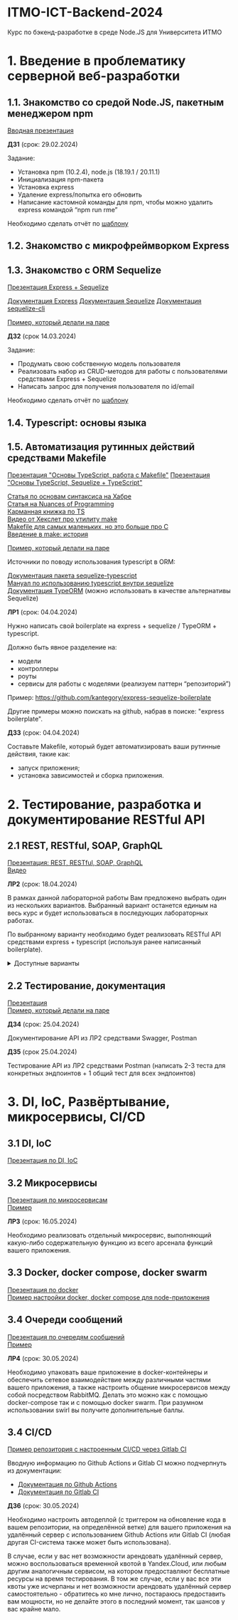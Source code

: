 # ITMO-ICT-Backend-2024

Курс по бэкенд-разработке в среде Node.JS для Университета ИТМО

# 1. Введение в проблематику серверной веб-разработки
## 1.1. Знакомство со средой Node.JS, пакетным менеджером npm

[Вводная презентация](https://docs.google.com/presentation/d/1jPnw4sra6DSnoHs6OIp7LF9t68blBGKu_FKxSyGUX3k/edit?usp=sharing)

**ДЗ1** (срок: 29.02.2024)

Задание:

- Установка npm (10.2.4), node.js (18.19.1 / 20.11.1)
- Инициализация npm-пакета
- Установка express
- Удаление express/попытка его обновить
- Написание кастомной команды для npm, чтобы можно удалить express командой “npm run rme”

Необходимо сделать отчёт по [шаблону](https://docs.google.com/document/d/1aAUawxv6_5k_Na7bLqrfUFANodyl89uPHXY4IKXS8WE/edit?usp=sharing)

## 1.2. Знакомство с микрофреймворком Express
## 1.3. Знакомство с ORM Sequelize

[Презентация Express + Sequelize](https://docs.google.com/presentation/d/1QAyV4WYFkILzhd-f13J06z94X6vAmWrWlfM6RNvXiGo/edit?usp=sharing)

[Документация Express](http://expressjs.com/en/starter/hello-world.html)
[Документация Sequelize](https://sequelize.org/master/)
[Документация sequelize-cli](https://openbase.com/js/sequelize-cli/documentation)

[Пример, который делали на паре](https://github.com/kantegory/mentoring/tree/master/14_express_example)

**ДЗ2** (срок 14.03.2024)

Задание:

- Продумать свою собственную модель пользователя
- Реализовать набор из CRUD-методов для работы с пользователями средствами Express + Sequelize
- Написать запрос для получения пользователя по id/email

Необходимо сделать отчёт по [шаблону](https://docs.google.com/document/d/1aAUawxv6_5k_Na7bLqrfUFANodyl89uPHXY4IKXS8WE/edit?usp=sharing)

## 1.4. Typescript: основы языка
## 1.5. Автоматизация рутинных действий средствами Makefile

[Презентация "Основы TypeScript, работа с Makefile"](https://docs.google.com/presentation/d/11LDwQ0tV_YmnsBNXtNYqB2yoEwfEK8UkzYIH6r0G3GI/edit?usp=sharing)
[Презентация "Основы TypeScript, Sequelize + TypeScript"](https://docs.google.com/presentation/d/14uSAQEZj6Lk-VC5rmvT0Gi1XWO1EX24g3ljL1u4KECg/edit?usp=sharing)

[Статья по основам синтаксиса на Хабре](https://habr.com/ru/company/nix/blog/301002/)  
[Статья на Nuances of Programming](https://nuancesprog.ru/p/14210/)  
[Карманная книжка по TS](https://typescript-handbook.ru/docs/ts-1/)  
[Видео от Хекслет про утилиту make](https://www.youtube.com/watch?v=pK9mF5aK05Q)  
[Makefile для самых маленьких, но это больше про C](https://habr.com/ru/post/155201/)  
[Введение в make: история](http://pushorigin.ru/bash/make)  

[Пример, который делали на паре](https://github.com/kantegory/mentoring/tree/master/15_express_typescript_example)

Источники по поводу использования typescript в ORM:

[Документация пакета sequelize-typescript](https://www.npmjs.com/package/sequelize-typescript)  
[Мануал по использованию typescript внутри sequelize](https://sequelize.org/master/manual/typescript.html)  
[Документация TypeORM](https://typeorm.io/) (можно использовать в качестве альтернативы Sequelize)  

**ЛР1** (срок: 04.04.2024)

Нужно написать свой boilerplate на express + sequelize / TypeORM + typescript.

Должно быть явное разделение на:
- модели
- контроллеры
- роуты
- сервисы для работы с моделями (реализуем паттерн “репозиторий”)

Пример: https://github.com/kantegory/express-sequelize-boilerplate 

Другие примеры можно поискать на github, набрав в поиске: "express boilerplate".

**ДЗ3** (срок: 04.04.2024)

Составьте Makefile, который будет автоматизировать ваши рутинные действия, такие как:

- запуск приложения;
- установка зависимостей и сборка приложения.

# 2. Тестирование, разработка и документирование RESTful API

## 2.1 REST, RESTful, SOAP, GraphQL

[Презентация: REST, RESTful, SOAP, GraphQL](https://docs.google.com/presentation/d/1ybKVSHdytRT0kugKoyy5t19WOaevwJBxrx7u1hg33NE/edit?usp=sharing)  
[Видео](https://www.youtube.com/watch?v=we4NVJtY_4E)

**ЛР2** (срок: 18.04.2024)

В рамках данной лабораторной работы Вам предложено выбрать один из нескольких вариантов. Выбранный вариант останется единым на весь курс и будет использоваться в последующих лабораторных работах.

По выбранному варианту необходимо будет реализовать RESTful API средствами express + typescript (используя ранее написанный boilerplate).

<details>
  <summary>Доступные варианты</summary>

1) Платформа для проведения онлайн-хакатонов (пример: https://devpost.com)

Есть несколько сущностей: жюри хакатона, участники, главный администратор, кураторы задач. У участников есть возможность выбрать одну из задач (регистрируется и имеет доступ к системе только капитан команды), после выбора задачи капитан может предложить решение, скачать какие-то файлы, которые ему предложены, посмотреть на ссылки, которые есть в задаче.

Ссылки и файлы к задачам добавляют кураторы задач через отдельный админский интерфейс, кроме того у них есть доступ к решениям, как и у членов жюри. Куратор может назначаться только на одну задачу и проводить консультации (например, в Zoom, ссылку на консультацию он крепит к самой задаче и это выводится у команды в ЛК). Жюри может оценивать решения участников, с комментариями, сортировать решения по дате публикации.

Капитан при регистрации заполняет только свои учётные данные, после в кабинете команды — он может заполнить данные по каждому участнику, название команды и какой-нибудь условный девиз/описание.

У главного админа есть доступ ко всему, но он не может добавлять команды и редактировать их решения. Так же, не имеет права оценивать решения участников. Только просматривать. Ещё он может создавать задачи, которые потом будут дополнять кураторы. Ну и назначать кураторов на задачи, разумеется.

**В качестве микросервисов можно вынести**: сервис авторизации, сервис для консультаций, сервис для оценки решений участников членами жюри.

***Поскольку этот вариант является довольно объёмным и сложным — для его выполнения можно объединиться в команды по 2-3 человека, но нужно об этом заранее предупредить.***

2) Сервис для буккроссинга. Требуемый функционал: регистрация, авторизация, создание списка своих книг, создание заявок на обмен книгами, работа с заявками на обмен.

**В качестве микросервисов можно вынести**: сервис для парсинга открытых источников с книгами, сервис для работы с заявками на обмен, сервис авторизации.

3) Сервис-помощник в планировании путешествий. Требуемый функционал: регистрация, авторизация, создание профиля, создание поездки с заполнением информации о ней, поиск по существующим предложениям для поездок, предложения для новой созданной поездки на основе интересов пользователя.

**В качестве микросервисов можно вынести**: сервис для авторизации и регистрации, сервис для парсинга открытых источников с достопримечательностями, сервис для организации поездок.

***Можно сделать в паре при двух условиях: наличие рекомендательной системы для предложения мест, которые стоит посетить или увеличение объёма работы в несколько раз (это надо согласовать).***

4) Сервис для управления умным домом. Требуемый функционал: регистрация, авторизация, создание профиля, добавление нового устройства, настройка устройства, создание сценариев, запуск сценариев по триггерам/либо по времени (запуск сценариев можно сымитировать, главное, чтобы о запуске сохранилась информация в логах).

**В качестве микросервиса можно вынести**: сервис для авторизации и регистрации, сервис для работы с устройствами, сервис для запуска сценариев.

5) Сервис для работы с магазином одежды. Требуемый функционал: регистрация, авторизация, создание профиля, работа с товарами, просмотр количества единиц товара, управление скидками и акциями, работа с базой клиентов.

**В качестве микросервиса можно вынести**: сервис для авторизации и регистрации, сервис учёта товаров, сервис для покупок товаров, сервис для управлениями скидками, сервис парсинга товаров из открытых источников данных.

***Можно сделать в паре при двух условиях: наличие рекомендательной системы для предложения мест, которые стоит посетить или увеличение объёма работы в несколько раз (это надо согласовать).***
  
6) Любое API, которое вам интересно реализовать

Да, всё верно. Вы можете предложить свой вариант, необходимо отдельно его согласовать со мной.

Он **обязательно** должен включать в себя следующий функционал:

- Вход

- Регистрация

- Личный кабинет пользователя

- Поиск с возможностью фильтрации
</details>

## 2.2 Тестирование, документация

[Презентация](https://docs.google.com/presentation/d/1VDH4LND0R4vn0WBGt96XdJfZEH3GxEESnGS0X3KPT9Q/edit?usp=sharing)  
[Пример, который делали на паре](https://github.com/kantegory/mentoring/tree/master/24_postman_example)

**ДЗ4** (срок: 25.04.2024)

Документирование API из ЛР2 средствами Swagger, Postman

**ДЗ5** (срок 25.04.2024)

Тестирование API из ЛР2 средствами Postman (написать 2-3 теста для конкретных эндпоинтов + 1 общий тест для всех эндпоинтов)

# 3. DI, IoC, Развёртывание, микросервисы, CI/CD

## 3.1 DI, IoC

[Презентация по DI, IoC](https://docs.google.com/presentation/d/1yXC0oczjMlvYeFOKedzOLcct_C1FoLJl1kLXeXAu5DE/edit?usp=sharing)  

## 3.2 Микросервисы

[Презентация по микросервисам](https://docs.google.com/presentation/d/1pwV0WHDG2QoV5GK067dd1nbq4_RDQUambryIfVjWQnw/edit?usp=sharing)  
[Пример](https://github.com/kantegory/mentoring/tree/master/26_express_rabbitmq)

**ЛР3** (срок: 16.05.2024)

Необходимо реализовать отдельный микросервис, выполняющий какую-либо содержательную функцию из всего арсенала функций вашего приложения.

## 3.3 Docker, docker compose, docker swarm

[Презентация по docker](https://docs.google.com/presentation/d/1QhqPb2nmiwmzZ_e6pcAHAGHRHlep1i04OEmE8PsKRxA/edit?usp=sharing)  
[Пример настройки docker, docker compose для node-приложения](https://github.com/kantegory/manual-deploy-node)  

## 3.4 Очереди сообщений

[Презентация по очередям сообщений](https://docs.google.com/presentation/d/1ixkiwg-7BH1qCXN9fcb8nGF-cmGBMt-ntiycXjsISoc/edit?usp=sharing)  
[Пример](https://github.com/kantegory/mentoring/tree/master/26_express_rabbitmq)

**ЛР4** (срок: 30.05.2024)

Необходимо упаковать ваше приложение в docker-контейнеры и обеспечить сетевое взаимодействие между различными частями вашего приложения, а также настроить общение микросервисов между собой посредством RabbitMQ. Делать это можно как с помощью docker-compose так и с помощью docker swarm. При разумном использовании swirl вы получите дополнительные баллы.

## 3.4 CI/CD

[Пример репозитория с настроенным CI/CD через Gitlab CI](https://github.com/kantegory/manual-deploy-node)  

Вводную информацию по Github Actions и Gitlab CI можно подчерпнуть из документации:

- [Документация по Github Actions](https://docs.github.com/en/actions)
- [Документация по Gitlab CI](https://docs.gitlab.com/ee/ci/)

**ДЗ6** (срок: 30.05.2024)

Необходимо настроить автодеплой (с триггером на обновление кода в вашем репозитории, на определённой ветке) для вашего приложения на удалённый сервер с использованием Github Actions или Gitlab CI (любая другая CI-система также может быть использована). 

В случае, если у вас нет возможности арендовать удалённый сервер, можно воспользоваться временной квотой в Yandex.Cloud, или любым другим аналогичным сервисом, на котором предоставляют бесплатные ресурсы на время тестирования. В том же случае, если у вас все эти квоты уже исчерпаны и нет возможности арендовать удалённый сервер самостоятельно - обратитесь ко мне лично, постараюсь предоставить вам мощности, но не делайте этого в последний момент, так шансов у вас крайне мало.
